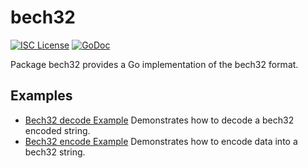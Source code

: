 bech32
==========

[![ISC License](http://img.shields.io/badge/license-ISC-blue.svg)](https://choosealicense.com/licenses/isc/)
[![GoDoc](https://godoc.org/github.com/Nautilus-Network/nautiliad/util/bech32?status.png)](http://godoc.org/github.com/Nautilus-Network/nautiliad/util/bech32)

Package bech32 provides a Go implementation of the bech32 format.

## Examples

* [Bech32 decode Example](http://godoc.org/github.com/Nautilus-Network/nautiliad/util/bech32#example-Bech32Decode)
  Demonstrates how to decode a bech32 encoded string.
* [Bech32 encode Example](http://godoc.org/github.com/Nautilus-Network/nautiliad/util/bech32#example-BechEncode)
  Demonstrates how to encode data into a bech32 string.

